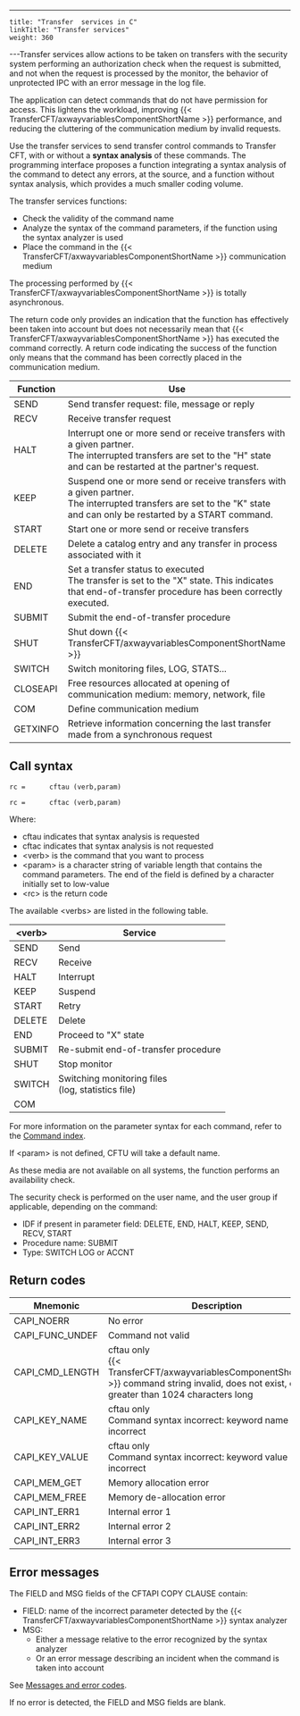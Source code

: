 ---
    title: "Transfer  services in C"
    linkTitle: "Transfer services"
    weight: 360
---Transfer services allow actions to be taken
on transfers with the security system performing an authorization check
when the request is submitted, and not when the request is processed by
the monitor, the behavior of unprotected IPC with an error message in
the log file.

The application can detect commands that do
not have permission for access. This lightens the workload, improving {{< TransferCFT/axwayvariablesComponentShortName  >}} performance, and reducing the cluttering
of the communication medium by invalid requests.

Use the transfer services to send transfer control commands to Transfer
CFT, with or without a **syntax analysis**
of these commands. The programming interface proposes a function integrating
a syntax analysis of the command to detect any errors, at the source,
and a function without syntax analysis, which provides a much smaller
coding volume.

The transfer services functions:

- Check the validity
    of the command name
- Analyze the syntax
    of the command parameters, if the function using the syntax analyzer is
    used
- Place the command
    in the {{< TransferCFT/axwayvariablesComponentShortName >}} communication medium

The processing performed by {{< TransferCFT/axwayvariablesComponentShortName  >}} is totally asynchronous.

The return code only provides an indication that the function has effectively
been taken into account but does not necessarily mean that {{< TransferCFT/axwayvariablesComponentShortName  >}}
has executed the command correctly. A return code indicating the success
of the function only means that the command has been correctly placed
in the communication medium.


| Function | Use |
| --- | --- |
| SEND | Send transfer request: file, message or reply |
| RECV | Receive transfer request |
| HALT | Interrupt one or more send or receive transfers with a given partner.<br/> The interrupted transfers are set to the "H" state and can be restarted at the partner's request. |
| KEEP | Suspend one or more send or receive transfers with a given partner.<br/> The interrupted transfers are set to the "K" state and can only be restarted by a START command. |
| START | Start one or more send or receive transfers |
| DELETE | Delete a catalog entry and any transfer in process associated with it |
| END | Set a transfer status to executed<br/> The transfer is set to the "X" state. This indicates that end-of-transfer procedure has been correctly executed. |
| SUBMIT | Submit the end-of-transfer procedure |
| SHUT | Shut down {{< TransferCFT/axwayvariablesComponentShortName  >}} |
| SWITCH | Switch monitoring files, LOG, STATS... |
| CLOSEAPI | Free resources allocated at opening of communication medium: memory, network, file |
| COM | Define communication medium |
| GETXINFO | Retrieve information concerning the last transfer made from a synchronous request |


<span id="Call Syntax"></span>

## Call syntax

`rc =      cftau (verb,param)`

`rc =      cftac (verb,param)`

Where:

- cftau indicates
    that syntax analysis is requested
- cftac indicates that syntax analysis is not requested
- &lt;verb> is
    the command that you want to process
- &lt;param> is
    a character string of variable length that contains the command parameters.
    The end of the field is defined by a character initially set to low-value
- &lt;rc> is the
    return code

The available &lt;verbs> are listed in the following table.


| &lt;verb&gt; | Service |
| --- | --- |
| SEND | Send |
| RECV | Receive |
| HALT | Interrupt |
| KEEP | Suspend |
| START | Retry |
| DELETE | Delete |
| END | Proceed to "X" state |
| SUBMIT | Re-submit end-of-transfer procedure |
| SHUT | Stop monitor |
| SWITCH | Switching monitoring files<br /> (log, statistics file) |
| COM |   |


For more information on the parameter syntax for each command, refer to
the [Command index](../../../../c_intro_userinterfaces/command_summary).

If &lt;param> is not defined, CFTU will
take a default name.

As these media are not available on all systems, the function performs
an availability check.

The security check is performed on the user name, and the user group
if applicable, depending on the command:

- IDF if present
    in parameter field: DELETE, END, HALT, KEEP, SEND, RECV, START
- Procedure name:
    SUBMIT
- Type: SWITCH LOG
    or ACCNT

## Return codes


| Mnemonic | Description |
| --- | --- |
| CAPI_NOERR | No error |
| CAPI_FUNC_UNDEF | Command not valid |
| CAPI_CMD_LENGTH | cftau only<br/> {{< TransferCFT/axwayvariablesComponentShortName  >}} command string invalid, does not exist, or greater than 1024 characters long  |
| CAPI_KEY_NAME | cftau only<br/> Command syntax incorrect: keyword name incorrect |
| CAPI_KEY_VALUE | cftau only<br/> Command syntax incorrect: keyword value incorrect |
| CAPI_MEM_GET | Memory allocation error |
| CAPI_MEM_FREE | Memory de-allocation error |
| CAPI_INT_ERR1 | Internal error 1 |
| CAPI_INT_ERR2 | Internal error 2 |
| CAPI_INT_ERR3 | Internal error 3 |


## Error messages

The FIELD and MSG fields of the CFTAPI COPY CLAUSE contain:

- FIELD: name of
    the incorrect parameter detected by the {{< TransferCFT/axwayvariablesComponentShortName >}} syntax analyzer
- MSG:
    -   Either a message
        relative to the error recognized by the syntax analyzer
    -   Or an error
        message describing an incident when the command is taken into account

See [Messages
and error codes](../../../../troubleshoot_intro/collecting_information).

If no error is detected, the FIELD and MSG fields are blank.

